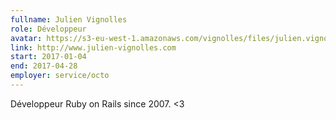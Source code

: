 ```yaml
---
fullname: Julien Vignolles
role: Développeur
avatar: https://s3-eu-west-1.amazonaws.com/vignolles/files/julien.vignolles.jpg
link: http://www.julien-vignolles.com
start: 2017-01-04
end: 2017-04-28
employer: service/octo
---
```


Développeur Ruby on Rails since 2007. <3

